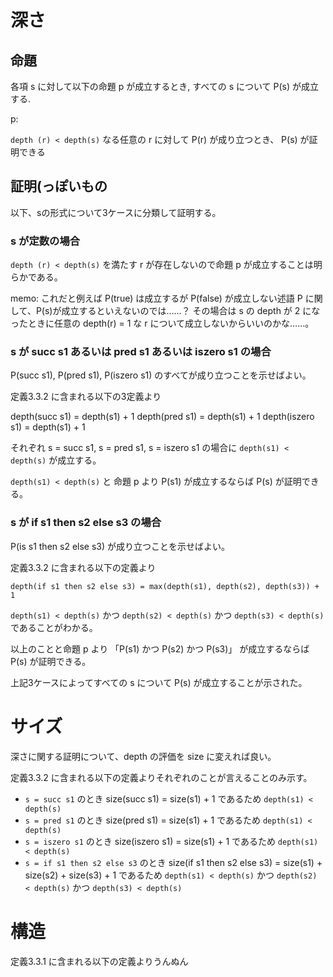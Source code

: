 # 深さ

## 命題

各項 s に対して以下の命題 p が成立するとき, すべての s について P(s) が成立する.

p:

`depth (r) < depth(s)` なる任意の r に対して P(r) が成り立つとき、 P(s) が証明できる

## 証明(っぽいもの

以下、sの形式について3ケースに分類して証明する。

### s が定数の場合

`depth (r) < depth(s)` を満たす r が存在しないので命題 p が成立することは明らかである。

memo:
これだと例えば P(true) は成立するが P(false) が成立しない述語 P に関して、P(s)が成立するといえないのでは……？
その場合は s の depth が 2 になったときに任意の depth(r) = 1 な r について成立しないからいいのかな……。


### s が succ s1 あるいは pred s1 あるいは iszero s1 の場合

P(succ s1), P(pred s1), P(iszero s1) のすべてが成り立つことを示せばよい。


定義3.3.2 に含まれる以下の3定義より

depth(succ s1) = depth(s1) + 1
depth(pred s1) = depth(s1) + 1
depth(iszero s1) = depth(s1) + 1

それぞれ s = succ s1, s = pred s1, s = iszero s1 の場合に `depth(s1) < depth(s)` が成立する。

`depth(s1) < depth(s)` と 命題 p より P(s1) が成立するならば P(s) が証明できる。

### s が if s1 then s2 else s3 の場合

P(is s1 then s2 else s3) が成り立つことを示せばよい。

定義3.3.2 に含まれる以下の定義より

`depth(if s1 then s2 else s3) = max(depth(s1), depth(s2), depth(s3)) + 1`

`depth(s1) < depth(s)` かつ `depth(s2) < depth(s)` かつ `depth(s3) < depth(s)` であることがわかる。

以上のことと命題 p より 「P(s1) かつ P(s2) かつ P(s3)」 が成立するならば P(s) が証明できる。


上記3ケースによってすべての s について P(s) が成立することが示された。


# サイズ

深さに関する証明について、depth の評価を size に変えれば良い。

定義3.3.2 に含まれる以下の定義よりそれぞれのことが言えることのみ示す。

- `s = succ s1` のとき size(succ s1) = size(s1) + 1 であるため `depth(s1) < depth(s)`
- `s = pred s1` のとき size(pred s1) = size(s1) + 1 であるため `depth(s1) < depth(s)`
- `s = iszero s1` のとき size(iszero s1) = size(s1) + 1 であるため `depth(s1) < depth(s)`
- `s = if s1 then s2 else s3` のとき size(if s1 then s2 else s3) = size(s1) + size(s2) + size(s3) + 1 であるため `depth(s1) < depth(s)` かつ `depth(s2) < depth(s)` かつ `depth(s3) < depth(s)`

# 構造

定義3.3.1 に含まれる以下の定義よりうんぬん


